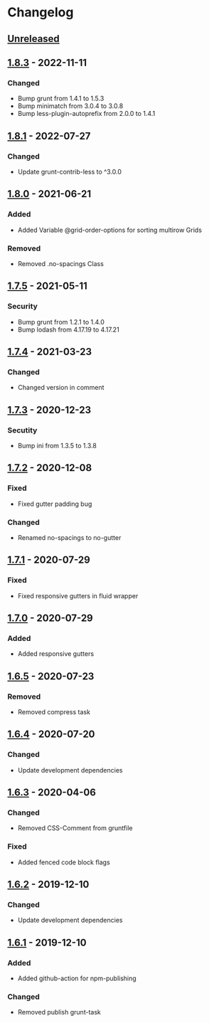 # Changelog

## [Unreleased](https://github.com/svenkuhn/hlGrid/tree/HEAD)

## [1.8.3](https://github.com/svenkuhn/hlGrid/compare/1.8.1...1.8.3) - 2022-11-11

### Changed

-    Bump grunt from 1.4.1 to 1.5.3
-    Bump minimatch from 3.0.4 to 3.0.8
-    Bump less-plugin-autoprefix from 2.0.0 to 1.4.1

## [1.8.1](https://github.com/svenkuhn/hlGrid/compare/1.8.0...1.8.1) - 2022-07-27

### Changed

-    Update grunt-contrib-less to ^3.0.0

## [1.8.0](https://github.com/svenkuhn/hlGrid/compare/1.7.5...1.8.0) - 2021-06-21

### Added

-   Added Variable @grid-order-options for sorting multirow Grids

### Removed

-   Removed .no-spacings Class

## [1.7.5](https://github.com/svenkuhn/hlGrid/compare/1.7.4...1.7.5) - 2021-05-11

### Security

-   Bump grunt from 1.2.1 to 1.4.0
-   Bump lodash from 4.17.19 to 4.17.21

## [1.7.4](https://github.com/svenkuhn/hlGrid/compare/1.7.3...1.7.4) - 2021-03-23

### Changed

-   Changed version in comment

## [1.7.3](https://github.com/svenkuhn/hlGrid/compare/1.7.2...1.7.3) - 2020-12-23

### Secutity

-   Bump ini from 1.3.5 to 1.3.8

## [1.7.2](https://github.com/svenkuhn/hlGrid/compare/1.7.1...1.7.2) - 2020-12-08

### Fixed

-   Fixed gutter padding bug

### Changed

-   Renamed no-spacings to no-gutter

## [1.7.1](https://github.com/svenkuhn/hlGrid/compare/1.7.0...1.7.1) - 2020-07-29

### Fixed

-   Fixed responsive gutters in fluid wrapper

## [1.7.0](https://github.com/svenkuhn/hlGrid/compare/1.6.5...1.7.0) - 2020-07-29

### Added

-   Added responsive gutters

## [1.6.5](https://github.com/svenkuhn/hlGrid/compare/1.6.4...1.6.5) - 2020-07-23

### Removed

-   Removed compress task

## [1.6.4](https://github.com/svenkuhn/hlGrid/compare/1.6.3...1.6.4) - 2020-07-20

### Changed

-   Update development dependencies

## [1.6.3](https://github.com/svenkuhn/hlGrid/compare/1.6.2...1.6.3) - 2020-04-06

### Changed

-   Removed CSS-Comment from gruntfile

### Fixed

-   Added fenced code block flags

## [1.6.2](https://github.com/svenkuhn/hlGrid/compare/1.6.1...1.6.2) - 2019-12-10

### Changed

-   Update development dependencies

## [1.6.1](https://github.com/svenkuhn/hlGrid/compare/1.6.0...1.6.1) - 2019-12-10

### Added

-   Added github-action for npm-publishing

### Changed

-   Removed publish grunt-task
